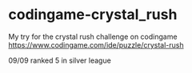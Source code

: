 # codingame-crystal_rush
My try for the crystal rush challenge on codingame https://www.codingame.com/ide/puzzle/crystal-rush

09/09 ranked 5 in silver league
